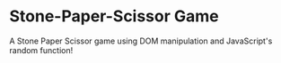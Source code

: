 # Stone-Paper-Scissor Game

A Stone Paper Scissor game using DOM manipulation and JavaScript's random function!
